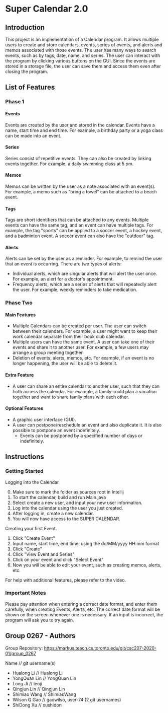 # Super Calendar 2.0

## Introduction

This project is an implementation of a Calendar program.
It allows multiple users to create and store calendars, events, series of events, and alerts and memos associated with those events.
The user has many ways to search events, such as by tags, date, name, and series.
The user can interact with the program by clicking various buttons on the GUI.
Since the events are stored in a storage file, the user can save them and access them even after closing the program.

## List of Features

### Phase 1
#### Events

Events are created by the user and stored in the calendar. Events have a name, start time and end time. 
For example, a birthday party or a yoga class can be made into an event.

#### Series

Series consist of repetitive events. They can also be created by linking events together.
For example, a daily swimming class at 5 pm.

#### Memos

Memos can be written by the user as a note associated with an event(s). 
For example, a memo such as "bring a towel" can be attached to a beach event.

#### Tags

Tags are short identifiers that can be attached to any events. Multiple events can have the same tag, and an event can have multiple tags. 
For example, the tag "sports" can be applied to a soccer event, a hockey event, and a badminton event. A soccer event can also have the "outdoor" tag.

#### Alerts

Alerts can be set by the user as a reminder. For example, to remind the user that an event is occurring. 
There are two types of alerts:

* Individual alerts, which are singular alerts that will alert the user once. For example, an alert for a doctor's appointment.
* Frequency alerts, which are a series of alerts that will repeatedly alert the user. For example, weekly reminders to take medication.

### Phase Two

#### Main Features

* Multiple Calendars can be created per user. The user can switch between their calendars. 
For example, a user might want to keep their work calendar separate from their book club calendar.
* Multiple users can have the same event. A user can take one of their events and share it to another user. 
For example, a few users may arrange a group meeting together.
* Deletion of events, alerts, memos, etc. For example, if an event is no longer happening, the user will be able to delete it.

#### Extra Feature

* A user can share an entire calendar to another user, such that they can both access the calendar. 
For example, a family could plan a vacation together and want to share family plans with each other.

#### Optional Features

* A graphic user interface (GUI).
* A user can postpone/reschedule an event and also duplicate it. It is also possible to postpone an event indefinitely.
  * Events can be postponed by a specified number of days or indefinitely.
  
## Instructions

### Getting Started

Logging into the Calendar

0. Make sure to mark the folder as sources root in Intellij
1. To start the calendar, build and run Main.java
2. Select create a new user, and input your new user information.
3. Log into the calendar using the user you just created.
4. After logging in, create a new calendar.
5. You will now have access to the SUPER CALENDAR.

Creating your first Event.

1. Click "Create Event"
2. Input name, start time, end time, using the dd/MM/yyyy HH:mm format
3. Click "Create"
4. Click "View Event and Series"
5. Click on your event and click "Select Event"
6. Now you will be able to edit your event, such as creating memos, alerts, etc.

For help with additional features, please refer to the video.

### Important Notes

Please pay attention when entering a correct date format, and enter them carefully, when creating Events, Alerts, etc. 
The correct date format will be shown on the screen whenever one is necessary. 
If an input is incorrect, the program will ask you to try again.

## Group 0267 - Authors

Group Repository: https://markus.teach.cs.toronto.edu/git/csc207-2020-01/group_0267

Name // git username(s)

* Hualong Li // Hualong Li
* YongQuan Lin // YongQuan Lin
* Long Ji // leoji
* Qingjun Lin // Qingjun Lin
* Shimiao Wang // ShimiaoWang
* Wilson Q Gao // gaowilso, user-74  (2 git usernames)
* ShiDong Xu // xushidon
